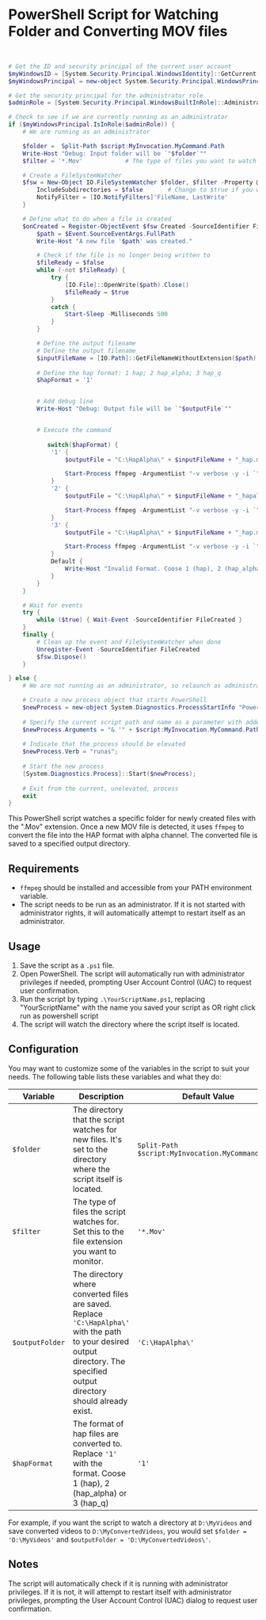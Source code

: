 
# PowerShell Script for Watching Folder and Converting MOV files
```Powershell


# Get the ID and security principal of the current user account
$myWindowsID = [System.Security.Principal.WindowsIdentity]::GetCurrent()
$myWindowsPrincipal = new-object System.Security.Principal.WindowsPrincipal($myWindowsID)

# Get the security principal for the administrator role
$adminRole = [System.Security.Principal.WindowsBuiltInRole]::Administrator

# Check to see if we are currently running as an administrator
if ($myWindowsPrincipal.IsInRole($adminRole)) {
    # We are running as an administrator

	$folder =  Split-Path $script:MyInvocation.MyCommand.Path
	Write-Host "Debug: Input folder will be `"$folder`""
	$filter = '*.Mov'            # The type of files you want to watch

    # Create a FileSystemWatcher
    $fsw = New-Object IO.FileSystemWatcher $folder, $filter -Property @{
        IncludeSubdirectories = $false       # Change to $true if you want to watch subdirectories too
        NotifyFilter = [IO.NotifyFilters]'FileName, LastWrite'
    }

    # Define what to do when a file is created
    $onCreated = Register-ObjectEvent $fsw Created -SourceIdentifier FileCreated -Action {
        $path = $Event.SourceEventArgs.FullPath
        Write-Host "A new file '$path' was created."

        # Check if the file is no longer being written to
        $fileReady = $false
        while (-not $fileReady) {
            try {
                [IO.File]::OpenWrite($path).Close()
                $fileReady = $true
            }
            catch {
                Start-Sleep -Milliseconds 500
            }
        }

        # Define the output filename
        # Define the output filename
		$inputFileName = [IO.Path]::GetFileNameWithoutExtension($path)
		
		# Define the hap format: 1 hap; 2 hap_alpha; 3 hap_q
		$hapFormat = '1'


		# Add debug line
		Write-Host "Debug: Output file will be `"$outputFile`""


		# Execute the command
		
		   switch($hapFormat) {
            '1' { 
				$outputFile = "C:\HapAlpha\" + $inputFileName + "_hap.mov"

                Start-Process ffmpeg -ArgumentList "-v verbose -y -i `"$path`" -c:v hap `"$outputFile`"" -NoNewWindow -Wait
            }
            '2' {
				$outputFile = "C:\HapAlpha\" + $inputFileName + "_hapalpha.mov"

                Start-Process ffmpeg -ArgumentList "-v verbose -y -i `"$path`" -c:v hap -format hap_alpha `"$outputFile`"" -NoNewWindow -Wait
            }
            '3' {
				$outputFile = "C:\HapAlpha\" + $inputFileName + "_hap.mov"

                Start-Process ffmpeg -ArgumentList "-v verbose -y -i `"$path`" -c:v hap -format hap_q `"$outputFile`"" -NoNewWindow -Wait
            }
            Default {
                Write-Host "Invalid Format. Coose 1 (hap), 2 (hap_alpha) or 3 (hap_q)"
            }
        }
    }

    # Wait for events
    try {
        while ($true) { Wait-Event -SourceIdentifier FileCreated }
    }
    finally {
        # Clean up the event and FileSystemWatcher when done
        Unregister-Event -SourceIdentifier FileCreated
        $fsw.Dispose()
    }

} else {
    # We are not running as an administrator, so relaunch as administrator

    # Create a new process object that starts PowerShell
    $newProcess = new-object System.Diagnostics.ProcessStartInfo "PowerShell";
   
    # Specify the current script path and name as a parameter with added scope and support for scripts with spaces in it's path
    $newProcess.Arguments = "& '" + $script:MyInvocation.MyCommand.Path + "'"
   
    # Indicate that the process should be elevated
    $newProcess.Verb = "runas";
   
    # Start the new process
    [System.Diagnostics.Process]::Start($newProcess);
   
    # Exit from the current, unelevated, process
    exit
}


```

This PowerShell script watches a specific folder for newly created files with the ".Mov" extension. Once a new MOV file is detected, it uses `ffmpeg` to convert the file into the HAP format with alpha channel. The converted file is saved to a specified output directory.

## Requirements

- `ffmpeg` should be installed and accessible from your PATH environment variable.
- The script needs to be run as an administrator. If it is not started with administrator rights, it will automatically attempt to restart itself as an administrator.

## Usage

1. Save the script as a `.ps1` file.
2. Open PowerShell. The script will automatically run with administrator privileges if needed, prompting User Account Control (UAC) to request user confirmation.
3. Run the script by typing `.\YourScriptName.ps1`, replacing "YourScriptName" with the name you saved your script as OR right click run as powershell script
4. The script will watch the directory where the script itself is located.

## Configuration

You may want to customize some of the variables in the script to suit your needs. The following table lists these variables and what they do:

| Variable | Description | Default Value |
| --- | --- | --- |
| `$folder` | The directory that the script watches for new files. It's set to the directory where the script itself is located. | `Split-Path $script:MyInvocation.MyCommand.Path` |
| `$filter` | The type of files the script watches for. Set this to the file extension you want to monitor. | `'*.Mov'` |
| `$outputFolder` | The directory where converted files are saved. Replace `'C:\HapAlpha\'` with the path to your desired output directory. The specified output directory should already exist. | `'C:\HapAlpha\'` |
| `$hapFormat` | The format of hap files are converted to. Replace `'1'` with the format. Coose 1 (hap), 2 (hap_alpha) or 3 (hap_q)| `'1'` |

For example, if you want the script to watch a directory at `D:\MyVideos` and save converted videos to `D:\MyConvertedVideos`, you would set `$folder = 'D:\MyVideos'` and `$outputFolder = 'D:\MyConvertedVideos\'`.

## Notes

The script will automatically check if it is running with administrator privileges. If it is not, it will attempt to restart itself with administrator privileges, prompting the User Account Control (UAC) dialog to request user confirmation.
